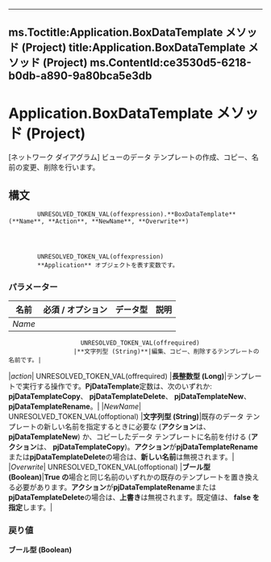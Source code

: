 

---
ms.Toctitle:Application.BoxDataTemplate メソッド (Project)
title:Application.BoxDataTemplate メソッド (Project)
ms.ContentId:ce3530d5-6218-b0db-a890-9a80bca5e3db
---
# Application.BoxDataTemplate メソッド (Project)




[ネットワーク ダイアグラム] ビューのデータ テンプレートの作成、コピー、名前の変更、削除を行います。

## 構文

            UNRESOLVED_TOKEN_VAL(offexpression).**BoxDataTemplate**(**Name**, **Action**, **NewName**, **Overwrite**)




            UNRESOLVED_TOKEN_VAL(offexpression)
            **Application** オブジェクトを表す変数です。

### パラメーター

|**名前**|**必須 / オプション**|**データ型**|**説明**|
|---|---|---|---|
|*Name*|
                        UNRESOLVED_TOKEN_VAL(offrequired)
                      |**文字列型 (String)**|編集、コピー、削除するテンプレートの名前です。|
|*action*|
                        UNRESOLVED_TOKEN_VAL(offrequired)
                      |**長整数型 (Long)**|テンプレートで実行する操作です。**PjDataTemplate**定数は、次のいずれか: **pjDataTemplateCopy**、 **pjDataTemplateDelete**、 **pjDataTemplateNew**、 **pjDataTemplateRename**。|
|*NewName*|
                        UNRESOLVED_TOKEN_VAL(offoptional)
                      |**文字列型 (String)**|既存のデータ テンプレートの新しい名前を指定するときに必要な (**アクション**は、 **pjDataTemplateNew**) か、コピーしたデータ テンプレートに名前を付ける (**アクション**は、 **pjDataTemplateCopy**)。**アクション**が**pjDataTemplateRename**または**pjDataTemplateDelete**の場合は、**新しい名前**は無視されます。|
|*Overwrite*|
                        UNRESOLVED_TOKEN_VAL(offoptional)
                      |**ブール型 (Boolean)**|**True の**場合と同じ名前のいずれかの既存のテンプレートを置き換える必要があります。**アクション**が**pjDataTemplateRename**または**pjDataTemplateDelete**の場合は、**上書き**は無視されます。既定値は、 **false を指定**します。|



### 戻り値
**ブール型 (Boolean)**






